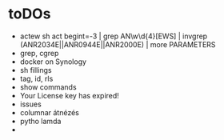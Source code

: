 # toDOs

- actew  sh act begint=-3 | grep AN\w\d{4}[EWS] | invgrep (ANR2034E||ANR0944E||ANR2000E) | more PARAMETERS
- grep, cgrep
- docker on Synology
- sh fillings
- tag, id, rls
- show commands
- Your License key has expired!
- issues
- columnar átnézés
- pytho lamda
- 